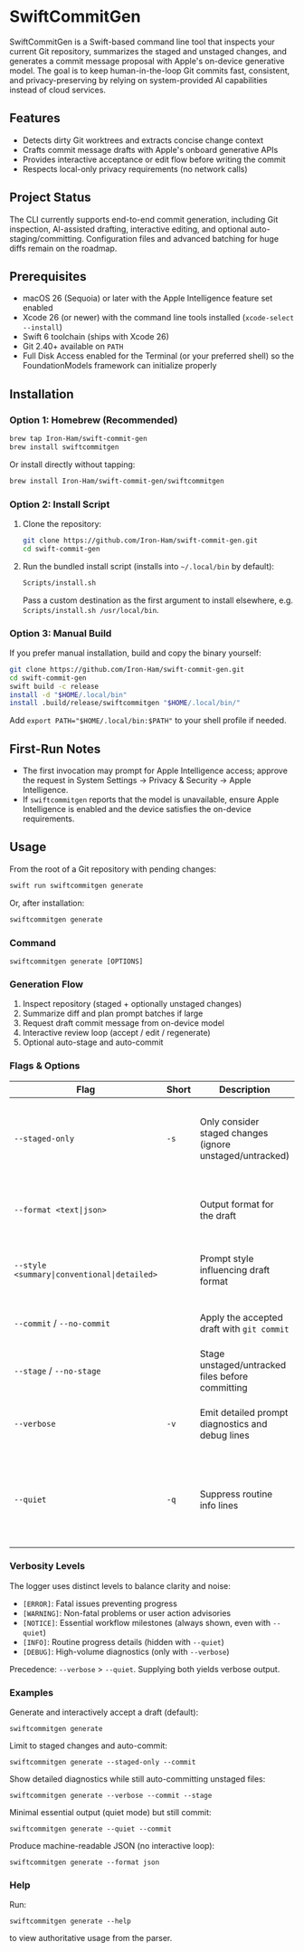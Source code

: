 SwiftCommitGen
===============

SwiftCommitGen is a Swift-based command line tool that inspects your current Git repository, summarizes the staged and unstaged changes, and generates a commit message proposal with Apple's on-device generative model. The goal is to keep human-in-the-loop Git commits fast, consistent, and privacy-preserving by relying on system-provided AI capabilities instead of cloud services.

Features
--------
- Detects dirty Git worktrees and extracts concise change context
- Crafts commit message drafts with Apple's onboard generative APIs
- Provides interactive acceptance or edit flow before writing the commit
- Respects local-only privacy requirements (no network calls)

Project Status
--------------
The CLI currently supports end-to-end commit generation, including Git inspection, AI-assisted drafting, interactive editing, and optional auto-staging/committing. Configuration files and advanced batching for huge diffs remain on the roadmap.

Prerequisites
-------------
- macOS 26 (Sequoia) or later with the Apple Intelligence feature set enabled
- Xcode 26 (or newer) with the command line tools installed (`xcode-select --install`)
- Swift 6 toolchain (ships with Xcode 26)
- Git 2.40+ available on `PATH`
- Full Disk Access enabled for the Terminal (or your preferred shell) so the FoundationModels framework can initialize properly

Installation
------------

### Option 1: Homebrew (Recommended)

```sh
brew tap Iron-Ham/swift-commit-gen
brew install swiftcommitgen
```

Or install directly without tapping:

```sh
brew install Iron-Ham/swift-commit-gen/swiftcommitgen
```

### Option 2: Install Script

1. Clone the repository:
	```sh
	git clone https://github.com/Iron-Ham/swift-commit-gen.git
	cd swift-commit-gen
	```
2. Run the bundled install script (installs into `~/.local/bin` by default):
	```sh
	Scripts/install.sh
	```
	Pass a custom destination as the first argument to install elsewhere, e.g. `Scripts/install.sh /usr/local/bin`.

### Option 3: Manual Build

If you prefer manual installation, build and copy the binary yourself:

```sh
git clone https://github.com/Iron-Ham/swift-commit-gen.git
cd swift-commit-gen
swift build -c release
install -d "$HOME/.local/bin"
install .build/release/swiftcommitgen "$HOME/.local/bin/"
```

Add `export PATH="$HOME/.local/bin:$PATH"` to your shell profile if needed.

First-Run Notes
---------------
- The first invocation may prompt for Apple Intelligence access; approve the request in System Settings → Privacy & Security → Apple Intelligence.
- If `swiftcommitgen` reports that the model is unavailable, ensure Apple Intelligence is enabled and the device satisfies the on-device requirements.

Usage
-----
From the root of a Git repository with pending changes:

```sh
swift run swiftcommitgen generate
```

Or, after installation:

```sh
swiftcommitgen generate
```

### Command

```
swiftcommitgen generate [OPTIONS]
```

### Generation Flow
1. Inspect repository (staged + optionally unstaged changes)
2. Summarize diff and plan prompt batches if large
3. Request draft commit message from on-device model
4. Interactive review loop (accept / edit / regenerate)
5. Optional auto-stage and auto-commit

### Flags & Options

| Flag | Short | Description | Default | Notes |
|------|-------|-------------|---------|-------|
| `--staged-only` | `-s` | Only consider staged changes (ignore unstaged/untracked) | Off | Unstaged changes still can be staged later if `--stage` and `--commit` used. |
| `--format <text\|json>` |  | Output format for the draft | `text` | JSON skips interactive review (no edit/regen loop). |
| `--style <summary\|conventional\|detailed>` |  | Prompt style influencing draft format | `summary` | Conventional follows Conventional Commits subject style. |
| `--commit` / `--no-commit` |  | Apply the accepted draft with `git commit` | On | `--no-commit` leaves the draft uncommitted. |
| `--stage` / `--no-stage` |  | Stage unstaged/untracked files before committing | On (when `--commit`) | Ignored if `--no-commit`. |
| `--verbose` | `-v` | Emit detailed prompt diagnostics and debug lines | Off | Shows `[DEBUG]` messages. Overrides `--quiet`. |
| `--quiet` | `-q` | Suppress routine info lines | Off | Hides `[INFO]` but keeps `[NOTICE]`, warnings, errors. Ignored if `--verbose` is present. |

### Verbosity Levels

The logger uses distinct levels to balance clarity and noise:

- `[ERROR]`: Fatal issues preventing progress
- `[WARNING]`: Non-fatal problems or user action advisories
- `[NOTICE]`: Essential workflow milestones (always shown, even with `--quiet`)
- `[INFO]`: Routine progress details (hidden with `--quiet`)
- `[DEBUG]`: High-volume diagnostics (only with `--verbose`)

Precedence: `--verbose` > `--quiet`. Supplying both yields verbose output.

### Examples

Generate and interactively accept a draft (default):

```
swiftcommitgen generate
```

Limit to staged changes and auto-commit:

```
swiftcommitgen generate --staged-only --commit
```

Show detailed diagnostics while still auto-committing unstaged files:

```
swiftcommitgen generate --verbose --commit --stage
```

Minimal essential output (quiet mode) but still commit:

```
swiftcommitgen generate --quiet --commit
```

Produce machine-readable JSON (no interactive loop):

```
swiftcommitgen generate --format json
```

### Help

Run:

```
swiftcommitgen generate --help
```

to view authoritative usage from the parser.
